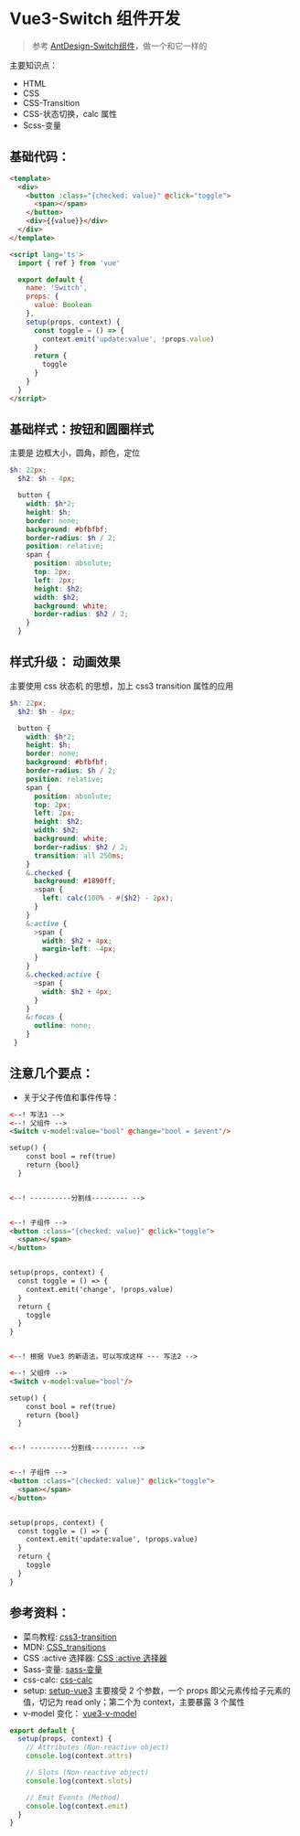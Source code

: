 # Vue3-Switch 组件开发

> 参考 [AntDesign-Switch组件](https://ant.design/components/switch-cn/)，做一个和它一样的


主要知识点：

- HTML
- CSS
- CSS-Transition
- CSS-状态切换，calc 属性
- Scss-变量

## 基础代码：

```html
<template>
  <div>
    <button :class="{checked: value}" @click="toggle">
      <span></span>
    </button>
    <div>{{value}}</div>
  </div>
</template>

<script lang='ts'>
  import { ref } from 'vue'

  export default {
    name: 'Switch',
    props: {
      value: Boolean
    },
    setup(props, context) {
      const toggle = () => {
        context.emit('update:value', !props.value)
      }
      return {
        toggle
      }
    }
  }
</script>
```

## 基础样式：按钮和圆圈样式

主要是 边框大小，圆角，颜色，定位

```scss
$h: 22px;
  $h2: $h - 4px;

  button {
    width: $h*2;
    height: $h;
    border: none;
    background: #bfbfbf;
    border-radius: $h / 2;
    position: relative;
    span {
      position: absolute;
      top: 2px;
      left: 2px;
      height: $h2;
      width: $h2;
      background: white;
      border-radius: $h2 / 2;
    }
  }
```

## 样式升级： 动画效果

主要使用 css 状态机 的思想，加上 css3 transition 属性的应用

```scss
$h: 22px;
  $h2: $h - 4px;

  button {
    width: $h*2;
    height: $h;
    border: none;
    background: #bfbfbf;
    border-radius: $h / 2;
    position: relative;
    span {
      position: absolute;
      top: 2px;
      left: 2px;
      height: $h2;
      width: $h2;
      background: white;
      border-radius: $h2 / 2;
      transition: all 250ms;
    }
    &.checked {
      background: #1890ff;
      >span {
        left: calc(100% - #{$h2} - 2px);
      }
    }
    &:active {
      >span {
        width: $h2 + 4px;
        margin-left: -4px;
      }
    }
    &.checked:active {
      >span {
        width: $h2 + 4px;
      }
    }
    &:focus {
      outline: none;
    }
 }
```

## 注意几个要点：


- 关于父子传值和事件传导：

```html
<--! 写法1 -->
<--! 父组件 -->
<Switch v-model:value="bool" @change="bool = $event"/>

setup() {
    const bool = ref(true)
    return {bool}
  }


<--! ----------分割线--------- -->


<--! 子组件 -->
<button :class="{checked: value}" @click="toggle">
  <span></span>
</button>


setup(props, context) {
  const toggle = () => {
    context.emit('change', !props.value)
  }
  return {
    toggle
  }
}


<--! 根据 Vue3 的新语法，可以写成这样 --- 写法2 -->

<--! 父组件 -->
<Switch v-model:value="bool"/>

setup() {
    const bool = ref(true)
    return {bool}
  }


<--! ----------分割线--------- -->


<--! 子组件 -->
<button :class="{checked: value}" @click="toggle">
  <span></span>
</button>


setup(props, context) {
  const toggle = () => {
    context.emit('update:value', !props.value)
  }
  return {
    toggle
  }
}
```




## 参考资料：

- 菜鸟教程: [css3-transition](https://www.runoob.com/cssref/css3-pr-transition.html)
- MDN: [CSS_transitions](https://developer.mozilla.org/zh-CN/docs/Web/CSS/CSS_Transitions/Using_CSS_transitions)
- CSS :active 选择器: [CSS :active 选择器](https://www.runoob.com/cssref/sel-active.html)
- Sass-变量: [sass-变量](https://www.runoob.com/sass/sass-variables.html)
- css-calc: [css-calc](https://www.runoob.com/cssref/func-calc.html)
- setup: [setup-vue3](https://v3.vuejs.org/guide/composition-api-setup.html#props) 主要接受 2 个参数，一个 props 即父元素传给子元素的值，切记为 read only；第二个为 context，主要暴露 3 个属性
- v-model 变化： [vue3-v-model](https://v3.vuejs.org/guide/migration/v-model.html#v-model-arguments)

```javaScript
export default {
  setup(props, context) {
    // Attributes (Non-reactive object)
    console.log(context.attrs)

    // Slots (Non-reactive object)
    console.log(context.slots)

    // Emit Events (Method)
    console.log(context.emit)
  }
}
```